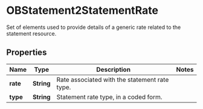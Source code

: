

# OBStatement2StatementRate

Set of elements used to provide details of a generic rate related to the statement resource.
## Properties

Name | Type | Description | Notes
------------ | ------------- | ------------- | -------------
**rate** | **String** | Rate associated with the statement rate type. | 
**type** | **String** | Statement rate type, in a coded form. | 



